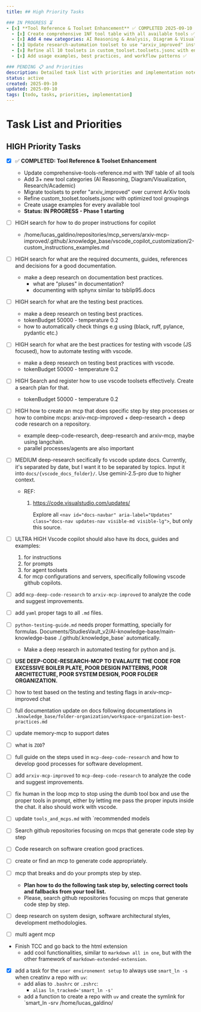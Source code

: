 ```yaml
---
title: ## High Priority Tasks

### IN PROGRESS ⏳
- [x] **Tool Reference & Toolset Enhancement** ✅ COMPLETED 2025-09-10
  - [x] Create comprehensive 1NF tool table with all available tools ✅
  - [x] Add 4 new categories: AI Reasoning & Analysis, Diagram & Visualization, Document Processing, Workspace Management ✅
  - [x] Update research-automation toolset to use "arxiv_improved" instead of mcp_arxiv-mcp-ser tools ✅
  - [x] Refine all 10 toolsets in custom_toolset.toolsets.jsonc with enhanced descriptions and tool combinations ✅
  - [x] Add usage examples, best practices, and workflow patterns ✅

### PENDING 📋 and Priorities
description: Detailed task list with priorities and implementation notes
status: active
created: 2025-09-10
updated: 2025-09-10
tags: [todo, tasks, priorities, implementation]
---
```


# Task List and Priorities

## HIGH Priority Tasks

- [x] ✅ **COMPLETED: Tool Reference & Toolset Enhancement**
  - Update comprehensive-tools-reference.md with 1NF table of all tools
  - Add 3+ new tool categories (AI Reasoning, Diagram/Visualization, Research/Academic)
  - Migrate toolsets to prefer "arxiv_improved" over current ArXiv tools
  - Refine custom_toolset.toolsets.jsonc with optimized tool groupings
  - Create usage examples for every available tool
  - **Status: IN PROGRESS - Phase 1 starting**

- [ ] HIGH search for how to do proper instructions for copilot
  - /home/lucas_galdino/repositories/mcp_servers/arxiv-mcp-improved/.github/.knowledge_base/vscode_copilot_customization/2-custom_instructions_examples.md
- [ ] HIGH search for what are the required documents, guides, references and decisions for a good documentation.
  - make a deep research on documentation best practices.
    - what are "pluses" in documentation?
    - documenting with sphynx similar to tsblip95.docs
- [ ] HIGH search for what are the testing best practices.
  - make a deep research on testing best practices.
  - tokenBudget 50000 - temperature 0.2
  - how to automatically check things e.g using (black, ruff, pylance, pydantic etc.)
- [ ] HIGH search for what are the best practices for testing with vscode (JS focused), how to automate testing with vscode.
  - make a deep research on testing best practices with vscode.
  - tokenBudget 50000 - temperature 0.2
- [ ] HIGH Search and register how to use vscode toolsets effectively. Create a search plan for that.
  - tokenBudget 50000 - temperature 0.2
- [ ] HIGH how to create an mcp that does specific step by step processes or how to combine mcps: arxiv-mcp-improved + deep-research + deep code research on a repository.
  - example deep-code-research, deep-research and arxiv-mcp, maybe using langchain.
  - parallel processes/agents are also important
- [ ] MEDIUM deep-research secifically fo vscode update docs. Currently, it's separated by date, but I want it to be separated by topics. Input it into `docs/{vscode_docs_folder}/`. Use gemini-2.5-pro due to higher context.
  - REF:
    1. <https://code.visualstudio.com/updates/>

       Explore all `<nav id="docs-navbar" aria-label="Updates" class="docs-nav updates-nav visible-md visible-lg">`, but only this source.
- [ ] ULTRA HIGH Vscode copilot should also have its docs, guides and examples:
  1. for instructions
  2. for prompts
  3. for agent toolsets
  4. for mcp configurations and servers, specifically following vscode github copilots.

- [ ] add `mcp-deep-code-research` to `arxiv-mcp-improved` to analyze the code and suggest improvements.
- [ ] add `yaml` proper tags to all `.md` files.
- [ ] `python-testing-guide.md` needs proper formatting, specially for formulas.
Documents/StudiesVault_v2/AI-knowledge-base/main-knowledge-base ./.github/.knowledge_base` automatically.
  - Make a deep research in automated testing for python and js.
- [ ] **USE DEEP-CODE-RESEARCH-MCP TO EVALAUTE THE CODE FOR EXCESSIVE BOILER PLATE, POOR DESIGN PATTERNS, POOR ARCHITECTURE, POOR SYSTEM DESIGN, POOR FOLDER ORGANIZATION.**
- [ ] how to test based on the testing and testing flags in arxiv-mcp-improved chat
- [ ] full documentation update on docs following documentations in `.knowledge_base/folder-organization/workspace-organization-best-practices.md`
- [ ] update memory-mcp to support dates
- [ ] what is `ZOD`?
- [ ] full guide on the steps used in `mcp-deep-code-research` and how to develop good processes for software development.
- [ ] add `arxiv-mcp-improved` to `mcp-deep-code-research` to analyze the code and suggest improvements.
- [ ] fix human in the loop mcp to stop using the dumb tool box and use the proper tools in prompt, either by letting me pass the proper inputs inside the chat. it also should work with vscode.
- [ ] update `tools_and_mcps.md` with `recommended models
- [ ] Search github repositories focusing on mcps that generate code step by step
- [ ] Code research on software creation good practices.
- [ ] create or find an mcp to generate code appropriately.
- [ ] mcp that breaks and do your prompts step by step.
  - **Plan how to do the following task step by, selecting correct tools and fallbacks from your tool list.**
  - Please, search github repositories focusing on mcps that generate code step by step.
- [ ] deep research on system design, software architectural styles, development methodologies.
- [ ] multi agent mcp
- Finish TCC and go back to the html extension
  - add cool functionalities, similar to `markdown all in one`, but with the other framework of `markdown-extended-extension`.

- [x] add a task for the `user environement setup` to always use `smart_ln -s` when creatinv a repo with `uv`:
  - add alias to `.bashrc` or `.zshrc`:
    - `alias ln_tracked='smart_ln -s'`
  - add a function to create a repo with `uv` and create the symlink for `smart_ln -srv /home/lucas_galdino/
